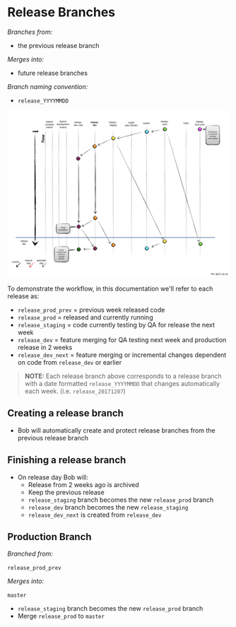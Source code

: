 Release Branches
================

*Branches from:*

* the previous release branch

*Merges into:*

* future release branches

*Branch naming convention:*

* `release_YYYYMMDD`

![MindTouch GitFlow Release Branches](assets/mindtouch-gitflow-release-branches.001.png)

To demonstrate the workflow, in this documentation we'll refer to each release as:

* `release_prod_prev` = previous week released code
* `release_prod` = released and currently running
* `release_staging` = code currently testing by QA for release the next week
* `release_dev` = feature merging for QA testing next week and production release in 2 weeks
* `release_dev_next` = feature merging or incremental changes dependent on code from `release_dev` or earlier

> **NOTE:**
> Each release branch above corresponds to a release branch with a date formatted `release_YYYYMMDD` that changes automatically each week. (i.e. `release_20171207`)

## Creating a release branch

- Bob will automatically create and protect release branches from the previous release branch

## Finishing a release branch

- On release day Bob will:
    - Release from 2 weeks ago is archived
    - Keep the previous release
    - `release_staging` branch becomes the new `release_prod` branch
    - `release_dev` branch becomes the new `release_staging`
    - `release_dev_next` is created from `release_dev`

## Production Branch

*Branched from:*

`release_prod_prev`

*Merges into:*

`master`

- `release_staging` branch becomes the new `release_prod` branch
- Merge `release_prod` to `master`

